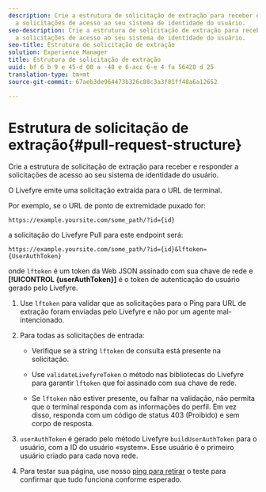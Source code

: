 ```yaml
---
description: Crie a estrutura de solicitação de extração para receber e responder
  a solicitações de acesso ao seu sistema de identidade do usuário.
seo-description: Crie a estrutura de solicitação de extração para receber e responder
  a solicitações de acesso ao seu sistema de identidade do usuário.
seo-title: Estrutura de solicitação de extração
solution: Experience Manager
title: Estrutura de solicitação de extração
uuid: bf 6 b 9 e 45-d 08 a -48 e 6-acc 6-e 4 fa 56428 d 25
translation-type: tm+mt
source-git-commit: 67aeb3de964473b326c88c3a3f81ff48a6a12652

---
```



# Estrutura de solicitação de extração{#pull-request-structure}

Crie a estrutura de solicitação de extração para receber e responder a solicitações de acesso ao seu sistema de identidade do usuário.

O Livefyre emite uma solicitação extraída para o URL de terminal.

Por exemplo, se o URL de ponto de extremidade puxado for:

```
https://example.yoursite.com/some_path/?id={id}
```

a solicitação do Livefyre Pull para este endpoint será:

```
https://example.yoursite.com/some_path/?id={id}&lftoken={UserAuthToken}
```

onde `lftoken` é um token da Web JSON assinado com sua chave de rede e **[!UICONTROL {userAuthToken}]** é o token de autenticação do usuário gerado pelo Livefyre.

1. Use `lftoken` para validar que as solicitações para o Ping para URL de extração foram enviadas pelo Livefyre e não por um agente mal-intencionado.
1. Para todas as solicitações de entrada:

   * Verifique se a string `lftoken` de consulta está presente na solicitação.
   * Use `validateLivefyreToken` o método nas bibliotecas do Livefyre para garantir `lftoken` que foi assinado com sua chave de rede.

   * Se `lftoken` não estiver presente, ou falhar na validação, não permita que o terminal responda com as informações do perfil. Em vez disso, responda com um código de status 403 (Proibido) e sem corpo de resposta.

1. `userAuthToken` é gerado pelo método Livefyre `buildUserAuthToken` para o usuário, com a ID do usuário «system». Esse usuário é o primeiro usuário criado para cada nova rede.
1. Para testar sua página, use nosso [ping para retirar](https://livefyre-p4p-wizard.herokuapp.com/home) o teste para confirmar que tudo funciona conforme esperado.
